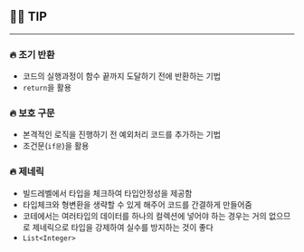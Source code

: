 ## 🙆‍♂️ TIP

---

### 🔥 조기 반환

- 코드의 실행과정이 함수 끝까지 도달하기 전에 반환하는 기법
- `return`을 활용

### 🔥 보호 구문

- 본격적인 로직을 진행하기 전 예외처리 코드를 추가하는 기법
- 조건문(`if문`)을 활용

### 🔥 제네릭

- 빌드레벨에서 타입을 체크하여 타입안정성을 제공함
- 타입체크와 형변환을 생략할 수 있게 해주어 코드를 간결하게 만들어줌
- 코테에서는 여러타입의 데이터를 하나의 컬렉션에 넣어야 하는 경우는 거의 없으므로 제네릭으로 타입을 강제하여 실수를 방지하는 것이 좋다
- `List<Integer>`